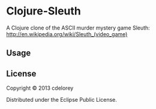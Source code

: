 # Clojure-Sleuth

A Clojure clone of the ASCII murder mystery game Sleuth:
http://en.wikipedia.org/wiki/Sleuth_(video_game)

## Usage



## License

Copyright © 2013 cdelorey

Distributed under the Eclipse Public License.

